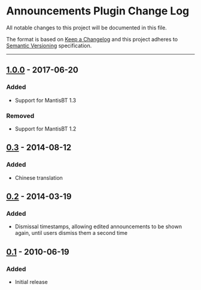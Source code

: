 # Announcements Plugin Change Log

All notable changes to this project will be documented in this file.

The format is based on [Keep a Changelog](http://keepachangelog.com/)
and this project adheres to [Semantic Versioning](http://semver.org/)
specification.

--------------------------------------------------------------------------------

## [1.0.0] - 2017-06-20

### Added

- Support for MantisBT 1.3

### Removed

- Support for MantisBT 1.2


## [0.3] - 2014-08-12

### Added

- Chinese translation


## [0.2] - 2014-03-19

### Added

- Dismissal timestamps, allowing edited announcements to be shown again, 
  until users dismiss them a second time


## [0.1] - 2010-06-19

### Added

- Initial release


[Unreleased]: https://github.com/mantisbt-plugins/announce/compare/v1.0.0...HEAD

[1.0.0]: https://github.com/mantisbt-plugins/announce/compare/v0.3...v1.0.0
[0.3]: https://github.com/mantisbt-plugins/announce/compare/v0.2...v0.3
[0.2]: https://github.com/mantisbt-plugins/announce/compare/v0.1...v0.2
[0.1]: https://github.com/mantisbt-plugins/announce/compare/2691884669c6cccf8b51bc1fdc1124d847dbd1d6...v0.1
